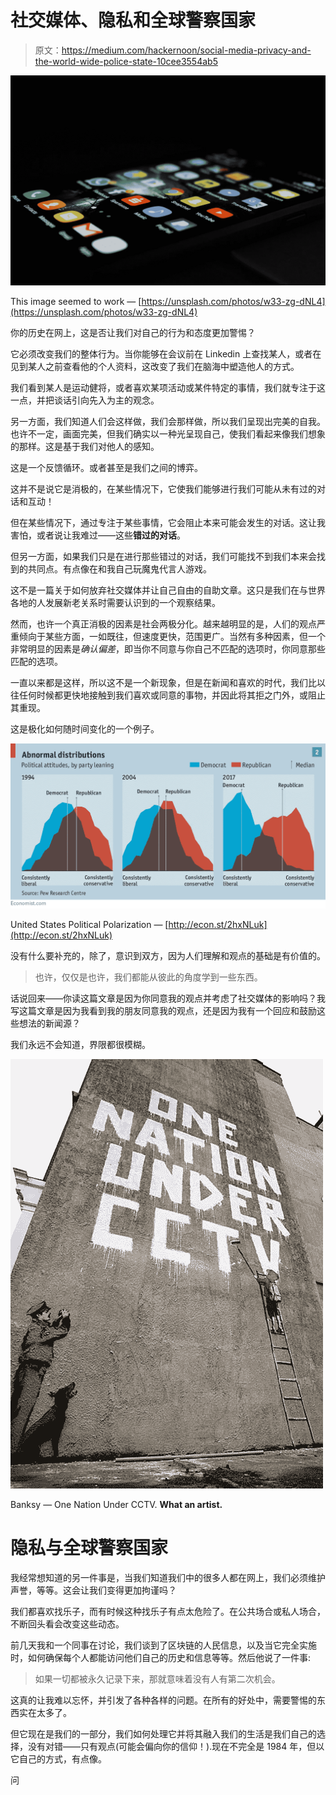 # 社交媒体、隐私和全球警察国家

> 原文：<https://medium.com/hackernoon/social-media-privacy-and-the-world-wide-police-state-10cee3554ab5>

![](img/f5f6d67f2f5d842d73fbc2f742858e5c.png)

This image seemed to work — [https://unsplash.com/photos/w33-zg-dNL4](https://unsplash.com/photos/w33-zg-dNL4)

你的历史在网上，这是否让我们对自己的行为和态度更加警惕？

它必须改变我们的整体行为。当你能够在会议前在 Linkedin 上查找某人，或者在见到某人之前查看他的个人资料，这改变了我们在脑海中塑造他人的方式。

我们看到某人是运动健将，或者喜欢某项活动或某件特定的事情，我们就专注于这一点，并把谈话引向先入为主的观念。

另一方面，我们知道人们会这样做，我们会那样做，所以我们呈现出完美的自我。也许不一定，画面完美，但我们确实以一种光呈现自己，使我们看起来像我们想象的那样。这是基于我们对他人的感知。

这是一个反馈循环。或者甚至是我们之间的博弈。

这并不是说它是消极的，在某些情况下，它使我们能够进行我们可能从未有过的对话和互动！

但在某些情况下，通过专注于某些事情，它会阻止本来可能会发生的对话。这让我害怕，或者说让我难过——这些**错过的对话**。

但另一方面，如果我们只是在进行那些错过的对话，我们可能找不到我们本来会找到的共同点。有点像在和我自己玩魔鬼代言人游戏。

这不是一篇关于如何放弃社交媒体并让自己自由的自助文章。这只是我们在与世界各地的人发展新老关系时需要认识到的一个观察结果。

然而，也许一个真正消极的因素是社会两极分化。越来越明显的是，人们的观点严重倾向于某些方面，一如既往，但速度更快，范围更广。当然有多种因素，但一个非常明显的因素是*确认偏差*，即当你不同意与你自己不匹配的选项时，你同意那些匹配的选项。

一直以来都是这样，所以这不是一个新现象，但是在新闻和喜欢的时代，我们比以往任何时候都更快地接触到我们喜欢或同意的事物，并因此将其拒之门外，或阻止其重现。

这是极化如何随时间变化的一个例子。

![](img/a2b2e545ff91bc4401bf1a194145a71a.png)

United States Political Polarization — [http://econ.st/2hxNLuk](http://econ.st/2hxNLuk)

没有什么要补充的，除了，意识到双方，因为人们理解和观点的基础是有价值的。

> 也许，仅仅是也许，我们都能从彼此的角度学到一些东西。

话说回来——你读这篇文章是因为你同意我的观点并考虑了社交媒体的影响吗？我写这篇文章是因为我看到我的朋友同意我的观点，还是因为我有一个回应和鼓励这些想法的新闻源？

我们永远不会知道，界限都很模糊。

![](img/f60f11c33eb507ac594e7be9ed9eb05d.png)

Banksy — One Nation Under CCTV. **What an artist.**

# 隐私与全球警察国家

我经常想知道的另一件事是，当我们知道我们中的很多人都在网上，我们必须维护声誉，等等。这会让我们变得更加拘谨吗？

我们都喜欢找乐子，而有时候这种找乐子有点太危险了。在公共场合或私人场合，不断回头看会改变这些动态。

前几天我和一个同事在讨论，我们谈到了区块链的人民信息，以及当它完全实施时，如何确保每个人都能访问他们自己的历史和信息等等。然后他说了一件事:

> 如果一切都被永久记录下来，那就意味着没有人有第二次机会。

这真的让我难以忘怀，并引发了各种各样的问题。在所有的好处中，需要警惕的东西实在太多了。

但它现在是我们的一部分，我们如何处理它并将其融入我们的生活是我们自己的选择，没有对错——只有观点(可能会偏向你的信仰！).现在不完全是 1984 年，但以它自己的方式，有点像。

问